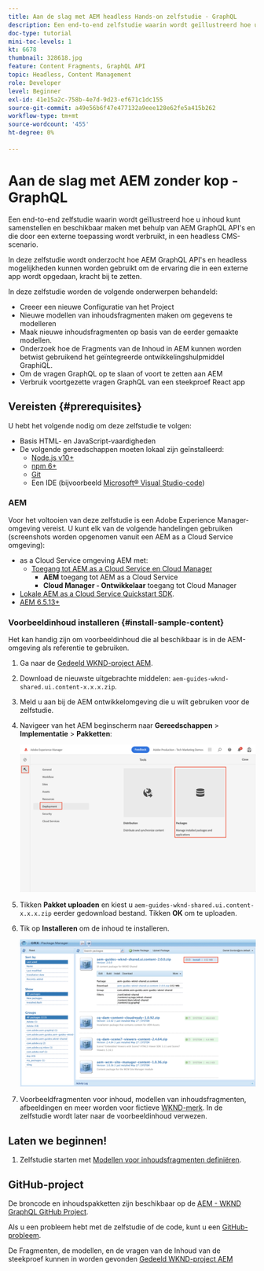 ```yaml
---
title: Aan de slag met AEM headless Hands-on zelfstudie - GraphQL
description: Een end-to-end zelfstudie waarin wordt geïllustreerd hoe u inhoud kunt samenstellen en beschikbaar maken met AEM GraphQL API's.
doc-type: tutorial
mini-toc-levels: 1
kt: 6678
thumbnail: 328618.jpg
feature: Content Fragments, GraphQL API
topic: Headless, Content Management
role: Developer
level: Beginner
exl-id: 41e15a2c-758b-4e7d-9d23-ef671c1dc155
source-git-commit: a49e56b6f47e477132a9eee128e62fe5a415b262
workflow-type: tm+mt
source-wordcount: '455'
ht-degree: 0%

---
```


# Aan de slag met AEM zonder kop - GraphQL

Een end-to-end zelfstudie waarin wordt geïllustreerd hoe u inhoud kunt samenstellen en beschikbaar maken met behulp van AEM GraphQL API&#39;s en die door een externe toepassing wordt verbruikt, in een headless CMS-scenario.

In deze zelfstudie wordt onderzocht hoe AEM GraphQL API&#39;s en headless mogelijkheden kunnen worden gebruikt om de ervaring die in een externe app wordt opgedaan, kracht bij te zetten.

In deze zelfstudie worden de volgende onderwerpen behandeld:

* Creeer een nieuwe Configuratie van het Project
* Nieuwe modellen van inhoudsfragmenten maken om gegevens te modelleren
* Maak nieuwe inhoudsfragmenten op basis van de eerder gemaakte modellen.
* Onderzoek hoe de Fragments van de Inhoud in AEM kunnen worden betwist gebruikend het geïntegreerde ontwikkelingshulpmiddel GraphiQL.
* Om de vragen GraphQL op te slaan of voort te zetten aan AEM
* Verbruik voortgezette vragen GraphQL van een steekproef React app


## Vereisten {#prerequisites}

U hebt het volgende nodig om deze zelfstudie te volgen:

* Basis HTML- en JavaScript-vaardigheden
* De volgende gereedschappen moeten lokaal zijn geïnstalleerd:
   * [Node.js v10+](https://nodejs.org/en/)
   * [npm 6+](https://www.npmjs.com/)
   * [Git](https://git-scm.com/)
   * Een IDE (bijvoorbeeld [Microsoft® Visual Studio-code](https://code.visualstudio.com/))

### AEM

Voor het voltooien van deze zelfstudie is een Adobe Experience Manager-omgeving vereist. U kunt elk van de volgende handelingen gebruiken (screenshots worden opgenomen vanuit een AEM as a Cloud Service omgeving):

* as a Cloud Service omgeving AEM met:
   * [Toegang tot AEM as a Cloud Service en Cloud Manager](/help/cloud-service/accessing/overview.md)
      * **AEM** toegang tot AEM as a Cloud Service
      * **Cloud Manager - Ontwikkelaar** toegang tot Cloud Manager
* [Lokale AEM as a Cloud Service Quickstart SDK](/help/cloud-service/local-development-environment/aem-runtime.md).
* [AEM 6.5.13+](https://experienceleague.adobe.com/docs/experience-manager-65/release-notes/release-notes.html)

### Voorbeeldinhoud installeren {#install-sample-content}

Het kan handig zijn om voorbeeldinhoud die al beschikbaar is in de AEM-omgeving als referentie te gebruiken.

1. Ga naar de [Gedeeld WKND-project AEM](https://github.com/adobe/aem-guides-wknd-shared/releases).
1. Download de nieuwste uitgebrachte middelen: `aem-guides-wknd-shared.ui.content-x.x.x.zip`.
1. Meld u aan bij de AEM ontwikkelomgeving die u wilt gebruiken voor de zelfstudie.
1. Navigeer van het AEM beginscherm naar **Gereedschappen** > **Implementatie** > **Pakketten**:

   ![Navigeren door pakketbeheer](assets/overview/navigate-package-manager.png)
1. Tikken **Pakket uploaden** en kiest u `aem-guides-wknd-shared.ui.content-x.x.x.zip` eerder gedownload bestand. Tikken **OK** om te uploaden.
1. Tik op **Installeren** om de inhoud te installeren.

   ![Voorbeeldinhoudspakket installeren](assets/overview/install-sample-content-package.png)

1. Voorbeeldfragmenten voor inhoud, modellen van inhoudsfragmenten, afbeeldingen en meer worden voor fictieve [WKND-merk](https://wknd.site/). In de zelfstudie wordt later naar de voorbeeldinhoud verwezen.

## Laten we beginnen!

1. Zelfstudie starten met [Modellen voor inhoudsfragmenten definiëren](content-fragment-models.md).

## GitHub-project

De broncode en inhoudspakketten zijn beschikbaar op de [AEM - WKND GraphQL GitHub Project](https://github.com/adobe/aem-guides-wknd-graphql).

Als u een probleem hebt met de zelfstudie of de code, kunt u een [GitHub-probleem](https://github.com/adobe/aem-guides-wknd-graphql/issues).

De Fragmenten, de modellen, en de vragen van de Inhoud van de steekproef kunnen in worden gevonden [Gedeeld WKND-project AEM](https://github.com/adobe/aem-guides-wknd-shared)
